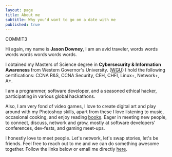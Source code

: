 ```yaml
---
layout: page
title: About me
subtitle: Why you'd want to go on a date with me
published: true
---
```

COMMIT3

<p class="about-text">
<span class="fa fa-briefcase about-icon"></span>
  Hi again, my name is <strong>Jason Downey</strong>, I am an avid traveler, words words words words words words words. 
</p>

<p class="about-text">
<span class="fa fa-graduation-cap about-icon"></span>
I obtained my Masters of Science degree in <strong>Cybersecurity & Information Awareness </strong>from Western Governor's University. (<a target="_blank" href="https://www.wgu.edu/">WGU</a>) I hold the following certifications: CCNA R&S, CCNA Security, CEH, CHFI, Linux+, Network+, A+. 
</p>

<p class="about-text">
<span class="fa fa-code about-icon"></span>
I am a programmer, software developer, and a seasoned ethical hacker, participating in various global hackathons.
</p>

<p class="about-text">
<span class="fa fa-heart about-icon"></span>
Also, I am very fond of video games, I love to create digital art and play around with my Photoshop skills, apart from these I love listening to music, occasional cooking, and enjoy reading <a target="_blank" href="https://www.anudit.in/books/">books</a>. Eager in meeting new people, to connect, discuss, network and grow, mostly at software developers’ conferences, dev-fests, and gaming meet-ups.
</p>

<p class="about-text">
<span class="fa fa-envelope about-icon"></span>
I honestly love to meet people. Let's network, let's swap stories, let's be friends. Feel free to reach out to me and we can do something awesome together. Follow the links below or email me directly <a target="_blank" href="mailto:jason@jasonhacks.com">here</a>.
</p>
